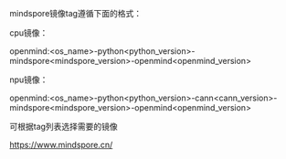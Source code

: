 mindspore镜像tag遵循下面的格式：

cpu镜像：

openmind:<os_name>-python<python_version>-mindspore<mindspore_version>-openmind<openmind_version>

npu镜像：

openmind:<os_name>-python<python_version>-cann<cann_version>-mindspore<mindspore_version>-openmind<openmind_version>

可根据tag列表选择需要的镜像

https://www.mindspore.cn/
